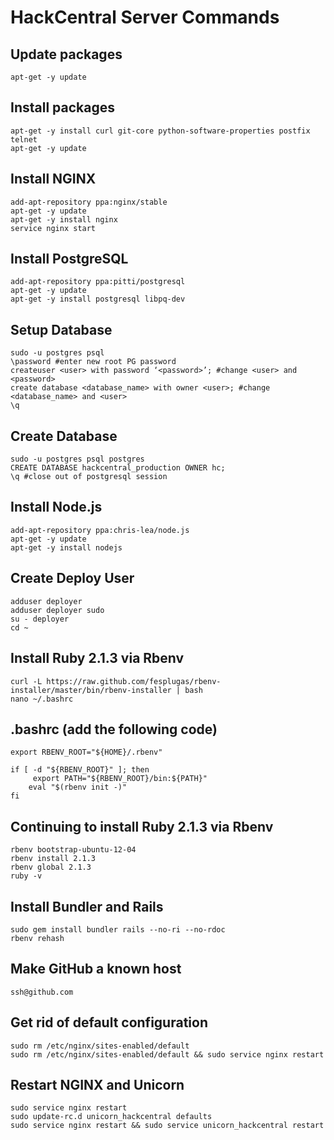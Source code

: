 # HackCentral Server Commands

## Update packages
```shell
apt-get -y update
```

## Install packages
```shell
apt-get -y install curl git-core python-software-properties postfix telnet
apt-get -y update
```

## Install NGINX
```shell
add-apt-repository ppa:nginx/stable
apt-get -y update
apt-get -y install nginx
service nginx start
```

## Install PostgreSQL
```shell
add-apt-repository ppa:pitti/postgresql
apt-get -y update
apt-get -y install postgresql libpq-dev
```

## Setup Database
```shell
sudo -u postgres psql
\password #enter new root PG password
createuser <user> with password ‘<password>’; #change <user> and <password>
create database <database_name> with owner <user>; #change <database_name> and <user>
\q
```

## Create Database
```shell
sudo -u postgres psql postgres
CREATE DATABASE hackcentral_production OWNER hc;
\q #close out of postgresql session
```

## Install Node.js
```shell
add-apt-repository ppa:chris-lea/node.js
apt-get -y update
apt-get -y install nodejs
```

## Create Deploy User
```shell
adduser deployer
adduser deployer sudo
su - deployer
cd ~
```

## Install Ruby 2.1.3 via Rbenv
```shell
curl -L https://raw.github.com/fesplugas/rbenv-installer/master/bin/rbenv-installer | bash
nano ~/.bashrc
```
## .bashrc (add the following code)
```shell
export RBENV_ROOT="${HOME}/.rbenv"

if [ -d "${RBENV_ROOT}" ]; then
 	 export PATH="${RBENV_ROOT}/bin:${PATH}"
  	eval "$(rbenv init -)"
fi
```

## Continuing to install Ruby 2.1.3 via Rbenv
```shell
rbenv bootstrap-ubuntu-12-04
rbenv install 2.1.3
rbenv global 2.1.3
ruby -v
```

## Install Bundler and Rails
```shell
sudo gem install bundler rails --no-ri --no-rdoc
rbenv rehash
```

## Make GitHub a known host
```shell
ssh@github.com
```

## Get rid of default configuration
```shell
sudo rm /etc/nginx/sites-enabled/default
sudo rm /etc/nginx/sites-enabled/default && sudo service nginx restart
```

## Restart NGINX and Unicorn
```shell
sudo service nginx restart
sudo update-rc.d unicorn_hackcentral defaults
sudo service nginx restart && sudo service unicorn_hackcentral restart

```

